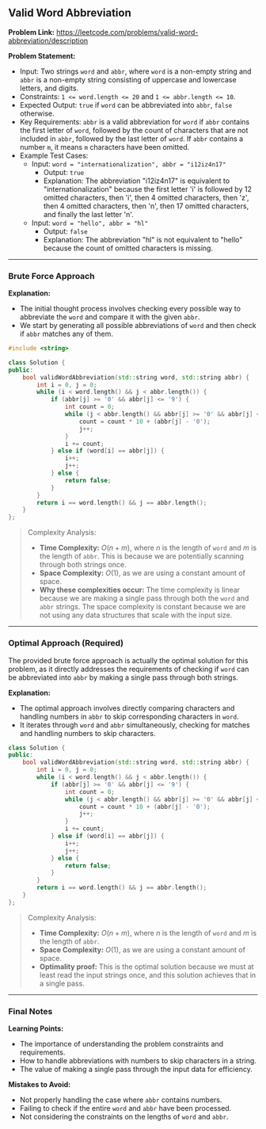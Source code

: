 ## Valid Word Abbreviation

**Problem Link:** https://leetcode.com/problems/valid-word-abbreviation/description

**Problem Statement:**
- Input: Two strings `word` and `abbr`, where `word` is a non-empty string and `abbr` is a non-empty string consisting of uppercase and lowercase letters, and digits.
- Constraints: `1 <= word.length <= 20` and `1 <= abbr.length <= 10`.
- Expected Output: `true` if `word` can be abbreviated into `abbr`, `false` otherwise.
- Key Requirements: `abbr` is a valid abbreviation for `word` if `abbr` contains the first letter of `word`, followed by the count of characters that are not included in `abbr`, followed by the last letter of `word`. If `abbr` contains a number `m`, it means `m` characters have been omitted.
- Example Test Cases:
  - Input: `word = "internationalization", abbr = "i12iz4n17"`
    - Output: `true`
    - Explanation: The abbreviation "i12iz4n17" is equivalent to "internationalization" because the first letter 'i' is followed by 12 omitted characters, then 'i', then 4 omitted characters, then 'z', then 4 omitted characters, then 'n', then 17 omitted characters, and finally the last letter 'n'.
  - Input: `word = "hello", abbr = "hl"`
    - Output: `false`
    - Explanation: The abbreviation "hl" is not equivalent to "hello" because the count of omitted characters is missing.

---

### Brute Force Approach

**Explanation:**
- The initial thought process involves checking every possible way to abbreviate the `word` and compare it with the given `abbr`.
- We start by generating all possible abbreviations of `word` and then check if `abbr` matches any of them.

```cpp
#include <string>

class Solution {
public:
    bool validWordAbbreviation(std::string word, std::string abbr) {
        int i = 0, j = 0;
        while (i < word.length() && j < abbr.length()) {
            if (abbr[j] >= '0' && abbr[j] <= '9') {
                int count = 0;
                while (j < abbr.length() && abbr[j] >= '0' && abbr[j] <= '9') {
                    count = count * 10 + (abbr[j] - '0');
                    j++;
                }
                i += count;
            } else if (word[i] == abbr[j]) {
                i++;
                j++;
            } else {
                return false;
            }
        }
        return i == word.length() && j == abbr.length();
    }
};
```

> Complexity Analysis:
> - **Time Complexity:** $O(n + m)$, where $n$ is the length of `word` and $m$ is the length of `abbr`. This is because we are potentially scanning through both strings once.
> - **Space Complexity:** $O(1)$, as we are using a constant amount of space.
> - **Why these complexities occur:** The time complexity is linear because we are making a single pass through both the `word` and `abbr` strings. The space complexity is constant because we are not using any data structures that scale with the input size.

---

### Optimal Approach (Required)

The provided brute force approach is actually the optimal solution for this problem, as it directly addresses the requirements of checking if `word` can be abbreviated into `abbr` by making a single pass through both strings.

**Explanation:**
- The optimal approach involves directly comparing characters and handling numbers in `abbr` to skip corresponding characters in `word`.
- It iterates through `word` and `abbr` simultaneously, checking for matches and handling numbers to skip characters.

```cpp
class Solution {
public:
    bool validWordAbbreviation(std::string word, std::string abbr) {
        int i = 0, j = 0;
        while (i < word.length() && j < abbr.length()) {
            if (abbr[j] >= '0' && abbr[j] <= '9') {
                int count = 0;
                while (j < abbr.length() && abbr[j] >= '0' && abbr[j] <= '9') {
                    count = count * 10 + (abbr[j] - '0');
                    j++;
                }
                i += count;
            } else if (word[i] == abbr[j]) {
                i++;
                j++;
            } else {
                return false;
            }
        }
        return i == word.length() && j == abbr.length();
    }
};
```

> Complexity Analysis:
> - **Time Complexity:** $O(n + m)$, where $n$ is the length of `word` and $m$ is the length of `abbr`.
> - **Space Complexity:** $O(1)$, as we are using a constant amount of space.
> - **Optimality proof:** This is the optimal solution because we must at least read the input strings once, and this solution achieves that in a single pass.

---

### Final Notes

**Learning Points:**
- The importance of understanding the problem constraints and requirements.
- How to handle abbreviations with numbers to skip characters in a string.
- The value of making a single pass through the input data for efficiency.

**Mistakes to Avoid:**
- Not properly handling the case where `abbr` contains numbers.
- Failing to check if the entire `word` and `abbr` have been processed.
- Not considering the constraints on the lengths of `word` and `abbr`.